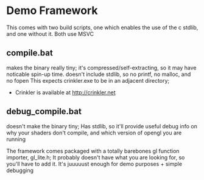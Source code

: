 # Demo Framework

This comes with two build scripts, one which enables the use of the
c stdlib, and one without it. Both use MSVC

## compile.bat
makes the binary really tiny;
it's compressed/self-extracting, so it may have noticable spin-up time.
doesn't include stdlib, so no printf, no malloc, and no fopen
This expects crinkler.exe to be in an adjacent directory;
- Crinkler is available at <http://crinkler.net>

## debug_compile.bat
doesn't make the binary tiny;
Has stdlib, so it'll provide useful debug info on why your shaders
don't compile, and which version of opengl you are running

The framework comes packaged with a totally barebones gl function importer, gl_lite.h;
It probably doesn't have what you are looking for, so you'll have to add it.
It's juuuuust enough for demo purposes + simple debugging
